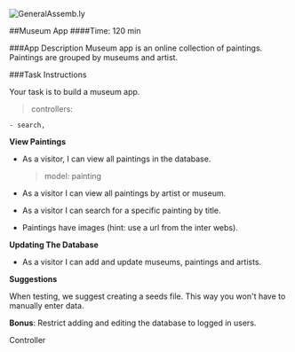 ![GeneralAssemb.ly](http://studio.generalassemb.ly/GA_Slide_Assets/Exercise_icon_md.png)

##Museum App
####Time: 120 min

###App Description
Museum app is an online collection of paintings. Paintings are grouped by museums and artist. 
 
###Task Instructions

Your task is to build a museum app. 

> controllers: 
	
	- search, 

> 

__View Paintings__

*	As a visitor, I can view all paintings in the database.
	> model: painting

*	As a visitor I can view all paintings by artist or museum. 
	> 

*	As a visitor I can search for a specific painting by title.
	> 

*	Paintings have images (hint: use a url from the inter webs).


__Updating The Database__

*	As a visitor I can add and update museums, paintings and artists. 

__Suggestions__

When testing, we suggest creating a seeds file. This way you won't have to manually enter data.

__Bonus__: Restrict adding and editing the database to logged in users.

Controller

